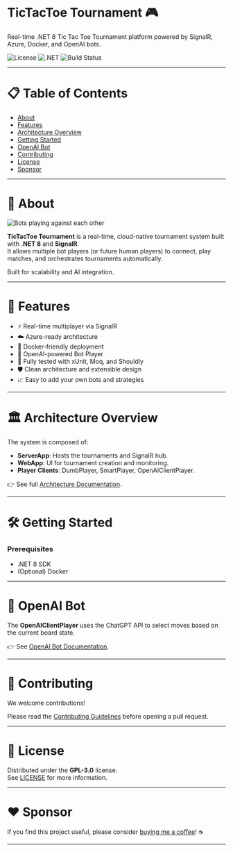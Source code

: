 # TicTacToe Tournament 🎮

Real-time .NET 8 Tic Tac Toe Tournament platform powered by SignalR, Azure, Docker, and OpenAI bots.

![License](https://img.shields.io/github/license/rzavalik/TicTacToe.Tournament?color=blue)
![.NET](https://img.shields.io/badge/.NET-8.0-blue)
![Build Status](https://github.com/rzavalik/TicTacToe.Tournament/actions/workflows/ci.yml/badge.svg)

---

# 📋 Table of Contents
- [About](#about)
- [Features](#features)
- [Architecture Overview](#architecture-overview)
- [Getting Started](#getting-started)
- [OpenAI Bot](#openai-bot)
- [Contributing](#contributing)
- [License](#license)
- [Sponsor](#sponsor)

---

# 📖 About

![Bots playing against each other](https://github.com/user-attachments/assets/24b26135-a5b2-4b31-8f95-50ea728a7d96)

**TicTacToe Tournament** is a real-time, cloud-native tournament system built with **.NET 8** and **SignalR**.  
It allows multiple bot players (or future human players) to connect, play matches, and orchestrates tournaments automatically.

Built for scalability and AI integration.

---

# 🚀 Features

- ⚡ Real-time multiplayer via SignalR
- ☁️ Azure-ready architecture
- 🐳 Docker-friendly deployment
- 🧠 OpenAI-powered Bot Player
- 🎯 Fully tested with xUnit, Moq, and Shouldly
- 🛡️ Clean architecture and extensible design
- 📈 Easy to add your own bots and strategies

---

# 🏛️ Architecture Overview

The system is composed of:
- **ServerApp**: Hosts the tournaments and SignalR hub.
- **WebApp**: UI for tournament creation and monitoring.
- **Player Clients**: DumbPlayer, SmartPlayer, OpenAIClientPlayer.

👉 See full [Architecture Documentation](./docs/architecture.md).

---

# 🛠️ Getting Started

### Prerequisites
- .NET 8 SDK
- (Optional) Docker

---

# 🧠 OpenAI Bot

The **OpenAIClientPlayer** uses the ChatGPT API to select moves based on the current board state.

👉 See [OpenAI Bot Documentation](./docs/openai-bot.md).

---

# 🤝 Contributing

We welcome contributions!

Please read the [Contributing Guidelines](./CONTRIBUTING.md) before opening a pull request.

---

# 📝 License

Distributed under the **GPL-3.0** license.  
See [LICENSE](./LICENSE) for more information.

---

# ❤️ Sponsor

If you find this project useful, please consider [buying me a coffee](https://www.buymeacoffee.com/rzavalik)! ☕

---
